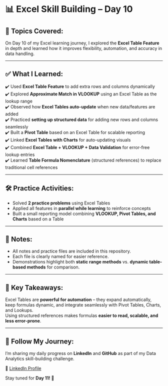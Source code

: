 # 📊 Excel Skill Building – Day 10  

## 📘 Topics Covered:  
On Day 10 of my Excel learning journey, I explored the **Excel Table Feature** in depth and learned how it improves flexibility, automation, and accuracy in data handling.  

---

## ✅ What I Learned:  
✔️ Used **Excel Table Feature** to add extra rows and columns dynamically  
✔️ Explored **Approximate Match in VLOOKUP** using an Excel Table as the lookup range  
✔️ Observed how **Excel Tables auto-update** when new data/features are added  
✔️ Practiced **setting up structured data** for adding new rows and columns seamlessly  
✔️ Built a **Pivot Table** based on an Excel Table for scalable reporting  
✔️ Linked **Excel Tables with Charts** for auto-updating visuals  
✔️ Combined **Excel Table + VLOOKUP + Data Validation** for error-free lookup entries  
✔️ Learned **Table Formula Nomenclature** (structured references) to replace traditional cell references  

---

## 🛠️ Practice Activities:  
- Solved **2 practice problems** using Excel Tables  
- Applied all features in **parallel while learning** to reinforce concepts  
- Built a small reporting model combining **VLOOKUP, Pivot Tables, and Charts** based on a Table  

---

## 📒 Notes:  
- All notes and practice files are included in this repository.  
- Each file is clearly named for easier reference.  
- Demonstrations highlight both **static range methods** vs. **dynamic table-based methods** for comparison.  

---

## 🧠 Key Takeaways:  
Excel Tables are **powerful for automation** – they expand automatically, keep formulas dynamic, and integrate seamlessly with Pivot Tables, Charts, and Lookups.  
Using structured references makes formulas **easier to read, scalable, and less error-prone**.  

---

## 🔗 Follow My Journey:  
I’m sharing my daily progress on **LinkedIn** and **GitHub** as part of my Data Analytics skill-building challenge.  

📌 [LinkedIn Profile](https://www.linkedin.com/in/rosalint-celcia-324320242/)  

Stay tuned for **Day 11! 🚀**  
